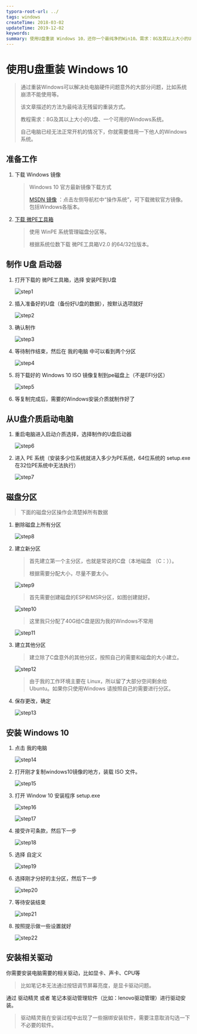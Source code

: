 ```yaml
---
typora-root-url: ../
tags: windows
createTime: 2018-03-02
updateTime: 2019-12-02
keywords: 
summary: 使用U盘重装 Windows 10，还你一个最纯净的Win10。需求：8G及其以上大小的U盘、一个可用的Windows系统。
---
```


# 使用U盘重装 Windows 10

> 通过重装Windows可以解决处电脑硬件问题意外的大部分问题，比如系统崩溃不能使用等。
>
> 该文章描述的方法为最纯洁无残留的重装方式。
>
> 教程需求：8G及其以上大小的U盘、一个可用的Windows系统。
>
> 自己电脑已经无法正常开机的情况下，你就需要借用一下他人的Windows系统。

## 准备工作

1. 下载 Windows 镜像

   > Windows 10 官方最新镜像下载方式
   >
   > [MSDN 镜像](https://msdn.itellyou.cn/) ：点击左侧导航栏中“操作系统”，可下载微软官方镜像。包括Windows各版本。

2. [下载 微PE工具箱](http://www.wepe.com.cn/download.html) 

   > 使用 WinPE 系统管理磁盘分区等。
   >
   > 根据系统位数下载 微PE工具箱V2.0 的64/32位版本。

## 制作 U盘 启动器

1. 打开下载的 微PE工具箱，选择 安装PE到U盘

   ![step1](/images/windows/1/step1.png)

2. 插入准备好的U盘（备份好U盘的数据），按默认选项就好

   ![step2](/images/windows/1/step2.png)

3. 确认制作

   ![step3](/images/windows/1/step3.png)

4. 等待制作结束，然后在 我的电脑 中可以看到两个分区

   ![step4](/images/windows/1/step4.png)

5. 将下载好的 Windows 10 ISO 镜像复制到pe磁盘上（不是EFI分区）

   ![step5](/images/windows/1/step5.png)

6. 等复制完成后，需要的Windows安装介质就制作好了

## 从U盘介质启动电脑

1. 重启电脑进入启动介质选择，选择制作的U盘启动器

   ![step6](/images/windows/1/step6.JPG)

2. 进入 PE 系统（安装多少位系统就进入多少为PE系统，64位系统的 setup.exe在32位PE系统中无法执行）

   ![step7](/images/windows/1/step7.JPG)

## 磁盘分区

> 下面的磁盘分区操作会清楚掉所有数据

1. 删除磁盘上所有分区

   ![step8](/images/windows/1/step8.png)

2. 建立新分区

   > 首先建立第一个主分区，也就是常说的C盘（本地磁盘 （C：））。
   >
   > 根据需要分配大小，尽量不要太小。

   ![step9](/images/windows/1/step9.png)

   > 首先需要创建磁盘的ESP和MSR分区，如图创建就好。

   ![step10](/images/windows/1/step10.png)

   > 这里我只分配了40G给C盘是因为我的Windows不常用

   ![step11](/images/windows/1/step11.png)

3. 建立其他分区

   > 建立除了C盘意外的其他分区，按照自己的需要和磁盘的大小建立。

   ![step12](/images/windows/1/step12.png)

   > 由于我的工作环境主要在 Linux，所以留了大部分空间剩余给 Ubuntu。如果你只使用Windows 请按照自己的需要进行分区。

4. 保存更改，确定

   ![step13](/images/windows/1/step13.png)

## 安装 Windows 10

1. 点击 我的电脑

   ![step14](/images/windows/1/step14.png)

2. 打开刚才复制windows10镜像的地方，装载 ISO 文件。

   ![step15](/images/windows/1/step15.png)

3. 打开 Window 10 安装程序 setup.exe

   ![step16](/images/windows/1/step16.png)

   ![step17](/images/windows/1/step17.png)

4. 接受许可条款，然后下一步

   ![step18](/images/windows/1/step18.png)

5. 选择 自定义

   ![step19](/images/windows/1/step19.png)

6. 选择刚才分好的主分区，然后下一步

   ![step20](/images/windows/1/step20.png)

7. 等待安装结束

   ![step21](/images/windows/1/step21.png)

8. 按照提示做一些设置就好

   ![step22](/images/windows/1/step22.png)

## 安装相关驱动

你需要安装电脑需要的相关驱动，比如显卡、声卡、CPU等

> 比如笔记本无法通过按钮调节屏幕亮度，是显卡驱动问题。

通过 驱动精灵 或者 笔记本驱动管理软件（比如：lenovo驱动管理）进行驱动安装。

> 驱动精灵我在安装过程中出现了一些捆绑安装软件，需要注意取消勾选一下不必要的软件。